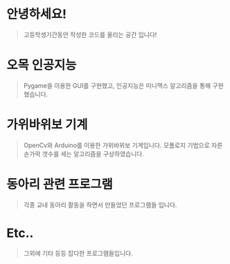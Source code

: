 # 안녕하세요!
> 고등학생기간동안 작성한 코드를 올리는 공간 입니다!
# 오목 인공지능
> Pygame을 이용한 GUI를 구현했고, 인공지능은 미니맥스 알고리즘을 통해 구현했습니다.
# 가위바위보 기계
> OpenCv와 Arduino를 이용한 가위바위보 기계입니다. 모폴로지 기법으로 자른 손가락 갯수를 세는 알고리즘을 구상하였습니다.
# 동아리 관련 프로그램
> 각종 교내 동아리 활동을 하면서 만들었던 프로그램들 입니다.
# Etc..
> 그외에 기타 등등 잡다한 프로그램들입니다.
